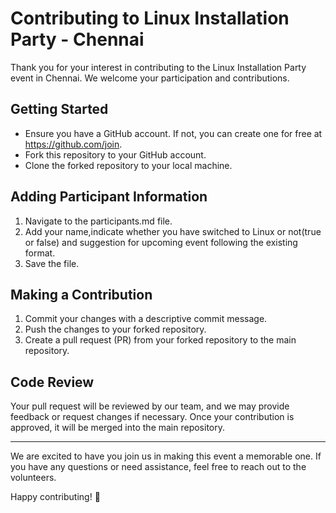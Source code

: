 # Contributing to Linux Installation Party - Chennai

Thank you for your interest in contributing to the Linux Installation Party event in Chennai. We welcome your participation and contributions.

## Getting Started

- Ensure you have a GitHub account. If not, you can create one for free at https://github.com/join.
- Fork this repository to your GitHub account.
- Clone the forked repository to your local machine.

## Adding Participant Information

1. Navigate to the participants.md file.
2. Add your name,indicate whether you have switched to Linux or not(true or false) and suggestion for upcoming event following the existing format.
3. Save the file.

## Making a Contribution

1. Commit your changes with a descriptive commit message.
2. Push the changes to your forked repository.
3. Create a pull request (PR) from your forked repository to the main repository.

## Code Review

Your pull request will be reviewed by our team, and we may provide feedback or request changes if necessary. Once your contribution is approved, it will be merged into the main repository.



---

We are excited to have you join us in making this event a memorable one. If you have any questions or need assistance, feel free to reach out to the volunteers.

Happy contributing! 🎉
